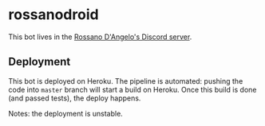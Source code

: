 # rossanodroid

This bot lives in the [Rossano D'Angelo's Discord server](https://discord.gg/PQ7QdS).

## Deployment

This bot is deployed on Heroku. The pipeline is automated: pushing the code into `master` branch will start a build on Heroku. Once this build is done (and passed tests), the deploy happens.

Notes: the deployment is unstable.
